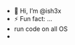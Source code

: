 - 👋 Hi, I’m @ish3x
- ⚡ Fun fact: ...
- run code on all OS
- 

<!---
ish3x/ish3x is a ✨ special ✨ repository because its `README.md` (this file) appears on your GitHub profile.
You can click the Preview link to take a look at your changes.
--->
